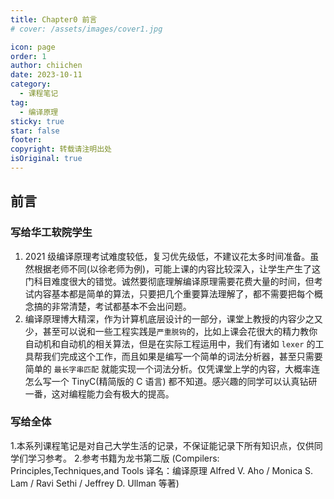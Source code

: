 ```yaml
---
title: Chapter0 前言
# cover: /assets/images/cover1.jpg

icon: page
order: 1
author: chiichen
date: 2023-10-11
category:
  - 课程笔记
tag:
  - 编译原理
sticky: true
star: false
footer:
copyright: 转载请注明出处
isOriginal: true
---
```


## 前言

### 写给华工软院学生

1. 2021 级编译原理考试难度较低，复习优先级低，不建议花太多时间准备。虽然根据老师不同(以徐老师为例)，可能上课的内容比较深入，让学生产生了这门科目难度很大的错觉。诚然要彻底理解编译原理需要花费大量的时间，但考试内容基本都是简单的算法，只要把几个重要算法理解了，都不需要把每个概念搞的非常清楚，考试都基本不会出问题。
2. 编译原理博大精深，作为计算机底层设计的一部分，课堂上教授的内容少之又少，甚至可以说和一些工程实践是`严重脱钩`的，比如上课会花很大的精力教你自动机和自动机的相关算法，但是在实际工程运用中，我们有诸如 `lexer` 的工具帮我们完成这个工作，而且如果是编写一个简单的词法分析器，甚至只需要简单的 `最长字串匹配` 就能实现一个词法分析。仅凭课堂上学的内容，大概率连怎么写一个 TinyC(精简版的 C 语言) 都不知道。感兴趣的同学可以认真钻研一番，这对编程能力会有极大的提高。

### 写给全体

1.本系列课程笔记是对自己大学生活的记录，不保证能记录下所有知识点，仅供同学们学习参考。 2.参考书籍为龙书第二版 (Compilers: Principles,Techniques,and Tools 译名：编译原理 Alfred V. Aho / Monica S. Lam / Ravi Sethi / Jeffrey D. Ullman 等著)
